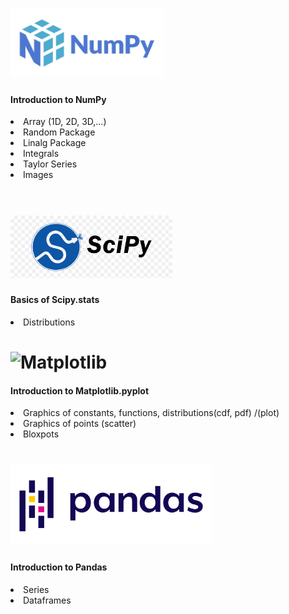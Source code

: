 
# <img alt="NumPy" src="https://github.com/ericsargsyan/python_ysu/blob/master/logos/numpylogo.svg" height="110">

<h4>Introduction to NumPy</h4>
  <li>Array (1D, 2D, 3D,...)</li>
  <li>Random Package</li>
  <li>Linalg Package</li>
  <li>Integrals</li>
  <li>Taylor Series</li>
  <li>Images</li><br>


# <img alt="SciPy" src="https://github.com/ericsargsyan/python_ysu/blob/beff14e64912edb5e16a18a6b37853f205e8b75c/logos/scipylogo.png" height="100">

<h4>Basics of Scipy.stats</h4>
  <li>Distributions</li>

# <img alt="Matplotlib" src="https://matplotlib.org/_static/logo2.svg" height="90">

<h4>Introduction to Matplotlib.pyplot</h4>
  <li>Graphics of constants, functions, distributions(cdf, pdf) /(plot)</li>
  <li>Graphics of points (scatter)</li>
  <li>Bloxpots</li>


# <img alt="Pandas" src="https://github.com/ericsargsyan/python_ysu/blob/master/logos/Pandas_logo.png" height="130">

  <h4>Introduction to Pandas</h4>
    <li>Series</li>
    <li>Dataframes</li>
  
